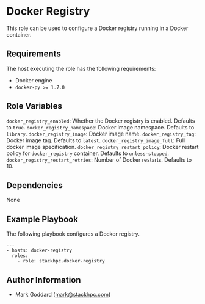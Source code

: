 Docker Registry
===============

This role can be used to configure a Docker registry running in a Docker
container.

Requirements
------------

The host executing the role has the following requirements:

* Docker engine
* ``docker-py >= 1.7.0``

Role Variables
--------------

``docker_registry_enabled``: Whether the Docker registry is enabled. Defaults
to ``true``.
``docker_registry_namespace``: Docker image namespace. Defaults to
``library``.
``docker_registry_image``: Docker image name.
``docker_registry_tag``: Docker image tag. Defaults to ``latest``.
``docker_registry_image_full``: Full docker image specification.
``docker_registry_restart_policy``: Docker restart policy for
``docker_registry`` container. Defaults to ``unless-stopped``.
``docker_registry_restart_retries``: Number of Docker restarts. Defaults to 10.

Dependencies
------------

None

Example Playbook
----------------

The following playbook configures a Docker registry.

    ---
    - hosts: docker-registry
      roles:
        - role: stackhpc.docker-registry

Author Information
------------------

- Mark Goddard (<mark@stackhpc.com>)
